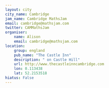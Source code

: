 ```yaml
---
layout: city                                           
city_name: Cambridge                                                               
jam_name: Cambridge MathsJam
email: cambridge@mathsjam.com
twitter: CAMMathsJam
organiser:
    name: Alison
    email: cambridge@mathsjam.com
location:
    group: england
    pub_name: "The Castle Inn"
    description: " on Castle Hill"
    url: http://www.thecastleinncambridge.com
    lon: 0.113438
    lat: 52.2153518
hiatus: False
---
```

